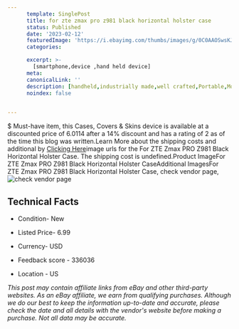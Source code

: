 ```yaml
---
      template: SinglePost
      title: for zte zmax pro z981 black horizontal holster case
      status: Published
      date: '2023-02-12'
      featuredImage: 'https://i.ebayimg.com/thumbs/images/g/0C0AAOSwsKJj5blx/s-l225.jpg'
      categories: 

      excerpt: >-
        [smartphone,device ,hand held device]
      meta:
      canonicalLink: ''
      description: [handheld,industrially made,well crafted,Portable,Mobile,Compact,Convenient,Lightweight,Maneuverable,Man-portable,Miniature,Carriable,Hand-held,Light,Holdable,Transportable,Mobile device,Pocket-sized,On-the-go,Wireless,Cordless,Compact size,Convenient size, smartphone,device ,hand held device]
      noindex: false

        
---
```

$
    Must-have item, this Cases, Covers & Skins device is available at a discounted price of 6.0114 after a 14% discount and has a rating of 2 as of the time this blog was written.Learn More about the shipping costs and additional by [Clicking Here](https://www.ebay.com/itm/354575098016?hash=item528e52a0a0%3Ag%3A0C0AAOSwsKJj5blx&mkevt=1&mkcid=1&mkrid=711-53200-19255-0&campid=%253CePNCampaignId%253E&customid=%253CreferenceId%253E&toolid=10049)image urls for the For ZTE Zmax PRO Z981 Black Horizontal Holster Case. The shipping cost is undefined.Product ImageFor ZTE Zmax PRO Z981 Black Horizontal Holster CaseAdditional ImagesFor ZTE Zmax PRO Z981 Black Horizontal Holster Case, check vendor page, ![check vendor page](https://origin-galleryplus.ebayimg.com/ws/web/354575098016_2_0_1/225x225.jpg,https://origin-galleryplus.ebayimg.com/ws/web/354575098016_3_0_1/225x225.jpg,https://origin-galleryplus.ebayimg.com/ws/web/354575098016_4_0_1/225x225.jpg,https://origin-galleryplus.ebayimg.com/ws/web/354575098016_5_0_1/225x225.jpg,https://origin-galleryplus.ebayimg.com/ws/web/354575098016_6_0_1/225x225.jpg)
    
    

 ## Technical Facts 



     
      

 - Condition- New 


      

 - Listed Price- 6.99 


      

 - Currency- USD 


      

 - Feedback score - 336036 


      

 - Location - US 


      
      

 *_This post may contain affiliate links from eBay and other third-party websites. As an eBay affiliate, we earn from qualifying purchases. Although we do our best to keep the information up-to-date and accurate, please check the date and all details with the vendor's website before making a purchase. Not all data may be accurate._*



    
    
    
    
    